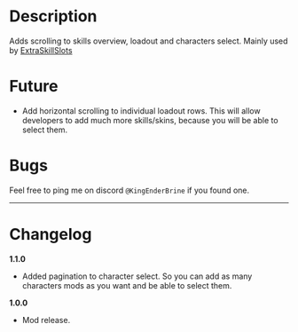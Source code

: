 # Description
Adds scrolling to skills overview, loadout and characters select. Mainly used by [ExtraSkillSlots](https://thunderstore.io/package/KingEnderBrine/ExtraSkillSlots/)

# Future
* Add horizontal scrolling to individual loadout rows. This will allow developers to add much more skills/skins, because you will be able to select them.

# Bugs
Feel free to ping me on discord `@KingEnderBrine` if you found one.

***
# Changelog

**1.1.0**

* Added pagination to character select. So you can add as many characters mods as you want and be able to select them.

**1.0.0**

* Mod release.